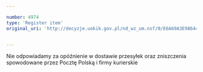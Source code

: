 ```yaml
---

number: 4974
type: 'Register item'
original_uri: 'http://decyzje.uokik.gov.pl/nd_wz_um.nsf/0/E6A69A3E986448E4C1257B8F002C972C?OpenDocument'


---
```


Nie odpowiadamy za opóźnienie w dostawie przesyłek oraz zniszczenia spowodowane przez Pocztę Polską i firmy kurierskie
